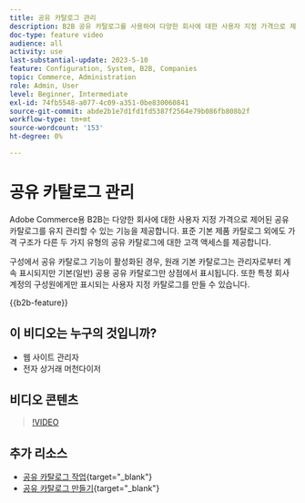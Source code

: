 ```yaml
---
title: 공유 카탈로그 관리
description: B2B 공유 카탈로그를 사용하여 다양한 회사에 대한 사용자 지정 가격으로 제어된 카탈로그를 유지 관리하는 방법에 대해 알아봅니다.
doc-type: feature video
audience: all
activity: use
last-substantial-update: 2023-5-10
feature: Configuration, System, B2B, Companies
topic: Commerce, Administration
role: Admin, User
level: Beginner, Intermediate
exl-id: 74fb5548-a077-4c09-a351-0be830060841
source-git-commit: abde2b1e7d1fd1fd5387f2564e79b086fb808b2f
workflow-type: tm+mt
source-wordcount: '153'
ht-degree: 0%

---
```


# 공유 카탈로그 관리

Adobe Commerce용 B2B는 다양한 회사에 대한 사용자 지정 가격으로 제어된 공유 카탈로그를 유지 관리할 수 있는 기능을 제공합니다. 표준 기본 제품 카탈로그 외에도 가격 구조가 다른 두 가지 유형의 공유 카탈로그에 대한 고객 액세스를 제공합니다.

구성에서 공유 카탈로그 기능이 활성화된 경우, 원래 기본 카탈로그는 관리자로부터 계속 표시되지만 기본(일반) 공용 공유 카탈로그만 상점에서 표시됩니다. 또한 특정 회사 계정의 구성원에게만 표시되는 사용자 지정 카탈로그를 만들 수 있습니다.

{{b2b-feature}}

## 이 비디오는 누구의 것입니까?

- 웹 사이트 관리자
- 전자 상거래 머천다이저

## 비디오 콘텐츠

>[!VIDEO](https://video.tv.adobe.com/v/344446?quality=12&learn=on)

## 추가 리소스

- [공유 카탈로그 작업](https://experienceleague.adobe.com/docs/commerce-admin/b2b/shared-catalogs/catalog-shared.html){target="_blank"}
- [공유 카탈로그 만들기](https://experienceleague.adobe.com/docs/commerce-admin/b2b/shared-catalogs/define/catalog-shared-create.html){target="_blank"}

